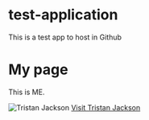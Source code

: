 # test-application
This is a test app to host in Github
<!DOCTYPE html>
<html>
<head>
<title>My Page</title>
</head>
<body>

<h1>My page</h1>
<p>This is ME.</p>
<img src="https://m.media-amazon.com/images/M/MV5BOTkwMzk5ZmYtMGNkMy00NGU1LThkYWMtZWE2OWIyYjZhYjcwXkEyXkFqcGdeQXVyMzQ4Njc3ODA@._V1_.jpg" alt="Tristan Jackson">    
</body>
<a href="https://www.iamtristanjackson.com">Visit Tristan Jackson</a>
